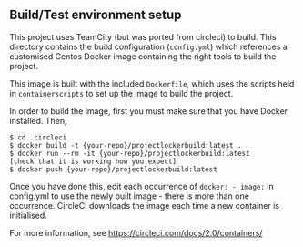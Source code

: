 ## Build/Test environment setup

This project uses TeamCity (but was ported from circleci) to build.
This directory contains the build configuration (`config.yml`) which references
a customised Centos Docker image containing the right tools to build the project.

This image is built with the included `Dockerfile`, which uses the scripts held in `containerscripts` to set up the image to build the project.

In order to build the image, first you must make sure that you have Docker installed.  Then, 

```$bash
$ cd .circleci
$ docker build -t {your-repo}/projectlockerbuild:latest .
$ docker run --rm -it {your-repo}/projectlockerbuild:latest
[check that it is working how you expect]
$ docker push {your-repo}/projectlockerbuild:latest
```

Once you have done this, edit each occurrence of `docker: - image:` in config.yml to use the newly built image - there is more than one occurrence.
CircleCI downloads the image each time a new container is initialised.

For more information, see https://circleci.com/docs/2.0/containers/